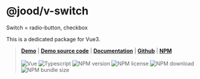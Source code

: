 # @jood/v-switch

Switch = radio-button, checkbox

This is a dedicated package for Vue3.

> __[Demo](https://molgga.github.io/jood-v-switch)__
| __[Demo source code](https://github.com/molgga/jood-v-switch/tree/main/packages/dev/src/components/demo-vue3)__
| __[Documentation](https://molgga.github.io/jood-v-switch/documents)__
| __[Github](https://github.com/molgga/jood-v-switch)__
| __[NPM](https://www.npmjs.com/package/@jood/v-switch)__
\
\
![Vue](https://img.shields.io/static/v1.svg?label=&style=flat-square&logoColor=white&color=4fc08d&logo=vue.js&message=Vue)
![Typescript](https://img.shields.io/static/v1.svg?label=&style=flat-square&logoColor=white&color=3178c6&logo=typescript&message=Typescript)
![NPM version](https://img.shields.io/npm/v/@jood/v-switch.svg)
![NPM license](https://img.shields.io/npm/l/@jood/v-switch)
![NPM download](https://img.shields.io/npm/dt/@jood/v-switch)
![NPM bundle size](https://img.shields.io/bundlephobia/min/@jood/v-switch)
